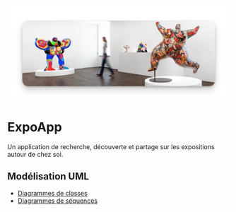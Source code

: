![banner](banner.png)

# ExpoApp

Un application de recherche, découverte et partage sur les expositions autour de chez soi.

## Modélisation UML

- [Diagrammes de classes](classes.md)
- [Diagrammes de séquences](sequences.md)

